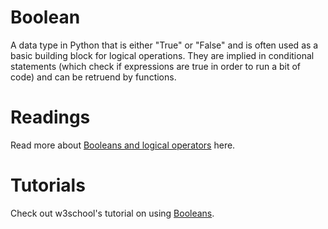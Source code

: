 # Boolean

A data type in Python that is either "True" or "False" and is often used as a basic building block for logical operations. They are implied in conditional statements (which check if expressions are true in order to run a bit of code) and can be retruend by functions. 

# Readings 

Read more about [Booleans and logical operators](https://thomas-cokelaer.info/tutorials/python/boolean.html) here. 

# Tutorials

Check out w3school's tutorial on using [Booleans](https://www.w3schools.com/python/python_booleans.asp). 